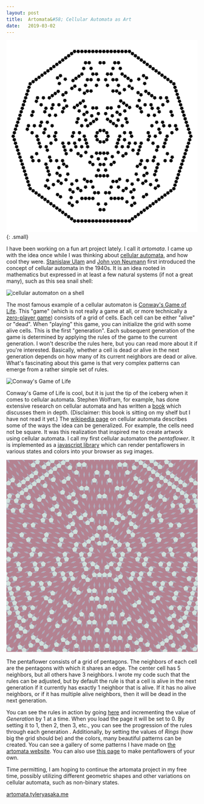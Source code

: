 ```yaml
---
layout: post
title:  Artomata&#58; Cellular Automata as Art
date:   2019-03-02
---
```


![Lightly Rough Bleeding Heart](/assets/img/Lightly_Rough_Bleeding_Heart.png){: .small}

I have been working on a fun art project lately. I call it *artomata*. I came up with the idea once while I was thinking about [cellular automata](https://en.wikipedia.org/wiki/Cellular_automaton), and how cool they were. [Stanislaw Ulam](https://en.wikipedia.org/wiki/Stanislaw_Ulam) and [John von Neumann](https://en.wikipedia.org/wiki/John_von_Neumann) first introduced the concept of cellular automata in the 1940s. It is an idea rooted in mathematics but expressed in at least a few natural systems (if not a great many), such as this sea snail shell:

![cellular automaton on a shell](https://upload.wikimedia.org/wikipedia/commons/7/7d/Textile_cone.JPG)

The most famous example of a cellular automaton is [Conway's Game of Life](https://en.wikipedia.org/wiki/Conway%27s_Game_of_Life). This "game" (which is not really a game at all, or more technically a [zero-player game](https://en.wikipedia.org/wiki/Zero-player_game)) consists of a grid of cells. Each cell can be either "alive" or "dead". When "playing" this game, you can initialize the grid with some alive cells. This is the first "generation". Each subsequent generation of the game is determined by applying the rules of the game to the current generation. I won't describe the rules here, but you can read more about it if you're interested. Basically, whether a cell is dead or alive in the next generation depends on how many of its current neighbors are dead or alive. What's fascinating about this game is that very complex patterns can emerge from a rather simple set of rules.

![Conway's Game of Life](https://upload.wikimedia.org/wikipedia/commons/e/e5/Gospers_glider_gun.gif)

Conway's Game of Life is cool, but it is just the tip of the iceberg when it comes to cellular automata. Stephen Wolfram, for example, has done extensive research on cellular automata and has written a [book](https://en.wikipedia.org/wiki/A_New_Kind_of_Science) which discusses them in depth. (Disclaimer: this book is sitting on my shelf but I have not read it yet.) The [wikipedia page](https://en.wikipedia.org/wiki/Cellular_automaton) on cellular automata describes some of the ways the idea can be generalized. For example, the cells need not be square. It was this realization that inspired me to create artwork using cellular automata. I call my first cellular automaton the *pentaflower*. It is implemented as a [javascript library](https://github.com/tyleryasaka/artomata/tree/master/packages/pentaflower-svg) which can render pentaflowers in various states and colors into your browser as svg images.

![Monthly Jealous Corydalis](/assets/img/Monthly_Jealous_Corydalis.png)

The pentaflower consists of a grid of pentagons. The neighbors of each cell are the pentagons with which it shares an edge. The center cell has 5 neighbors, but all others have 3 neighbors. I wrote my code such that the rules can be adjusted, but by default the rule is that a cell is alive in the next generation if it currently has exactly 1 neighbor that is alive. If it has no alive neighbors, or if it has multiple alive neighbors, then it will be dead in the next generation.

You can see the rules in action by going [here](http://artomata.tyleryasaka.me/pentaflower/create?rings=20&generation=0&color1=%23FFFFFF&color2=%232E2E2E&color3=%23010101) and incrementing the value of *Generation* by 1 at a time. When you load the page it will be set to 0. By setting it to 1, then 2, then 3, etc., you can see the progression of the rules through each generation . Additionally, by setting the values of *Rings* (how big the grid should be) and the colors, many beautiful patterns can be created. You can see a gallery of some patterns I have made on [the artomata website](http://artomata.tyleryasaka.me/pentaflower). You can also use [this page](http://artomata.tyleryasaka.me/pentaflower/create?rings=20&generation=0&color1=%23FFFFFF&color2=%232E2E2E&color3=%23010101) to make pentaflowers of your own.

Time permitting, I am hoping to continue the artomata project in my free time, possibly utilizing different geometric shapes and other variations on cellular automata, such as non-binary states.

[artomata.tyleryasaka.me](http://artomata.tyleryasaka.me)
